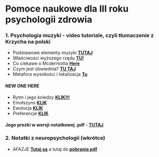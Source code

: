 # Pomoce naukowe dla III roku psychologii zdrowia

### 1. Psychologia muzyki - **video tutoriale**, czyli tłumaczenie z Krzycha na polski 

  * Podstawowe elementy muzyki [**TUTAJ**](https://drive.google.com/file/d/1z7MydTuXPX-YEliYYxqonH8jO0yG9bIP/view?usp=sharing)
  * Właściwości wyższego rzędu [**TU!**](https://drive.google.com/file/d/1UiifBmnyyTky9YIJfQaQXm3wpy0UA4xm/view?usp=sharing)
  * Co ciekawe o Mcdermotta [**Here**](https://drive.google.com/file/d/1PymHUSm1K50LopuU-4Esknb8eWnhFOp5/view?usp=sharing)
  * Czym jest obwiednia? [**TU TAJ**](https://drive.google.com/file/d/1r_cDYw5Ilp-JoWKGxKzzw4oY_Hj8vCFF/view?usp=sharing)
  * Metafora wysokości i lokalizacja [**Tu**](https://drive.google.com/file/d/1qulwKsZL9VwGxY47fygahyme_ctZGDb0/view?usp=sharing)
  
#### NEW ONE HERE
  
  * Rytm i jego koledzy [**KLIK!!!**](https://drive.google.com/file/d/10yXSKJY4jG9TdSjLkptuTL_Ly1wydt2F/view?usp=sharing)
  * Emołszyns [**KLIK**](https://drive.google.com/file/d/1Ly0WOaRWVb41eeqZbwnX5gXrQ4J_FUnr/view?usp=sharing)
  * Ewolucja [**KLIK**](https://drive.google.com/file/d/1xzXjyyEPVJrW8oOdvXVQo0FDH4QuIh0e/view?usp=sharing)
  * Preferencje [**KLIK**](https://drive.google.com/file/d/1eIU0aIzQz1NPzl_aP9HNLWUM_TKANUyI/view?usp=sharing)

#### Jego prezki w wersji notatkowej .pdf - [**TUTAJ**](Psych_muz.pdf)

### 2. Notatki z neuropsychologii (wkrótce)

 * AFAZJE [**Tutaj są**](Afazje.html) a tutaj do [**pobrania pdf**](Afazje.pdf)
